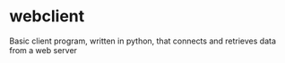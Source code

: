 # webclient
Basic client program, written in python, that connects and retrieves data from a web server
